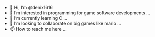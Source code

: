 - 👋 Hi, I’m @denix1616
- 👀 I’m interested in programming for game software developments  ...
- 🌱 I’m currently learning C ...
- 💞️ I’m looking to collaborate on big games like mario ...
- 📫 How to reach me here  ...

<!---
denix1616/denix1616 is a ✨ special ✨ repository because its `README.md` (this file) appears on your GitHub profile.
You can click the Preview link to take a look at your changes.
--->
